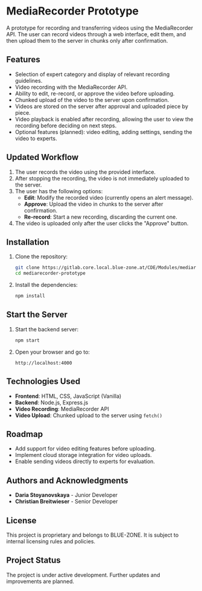 # MediaRecorder Prototype

A prototype for recording and transferring videos using the MediaRecorder API. The user can record videos through a web interface, edit them, and then upload them to the server in chunks only after confirmation.

## Features
- Selection of expert category and display of relevant recording guidelines.
- Video recording with the MediaRecorder API.
- Ability to edit, re-record, or approve the video before uploading.
- Chunked upload of the video to the server upon confirmation.
- Videos are stored on the server after approval and uploaded piece by piece.
- Video playback is enabled after recording, allowing the user to view the recording before deciding on next steps.
- Optional features (planned): video editing, adding settings, sending the video to experts.

## Updated Workflow
1. The user records the video using the provided interface.
2. After stopping the recording, the video is not immediately uploaded to the server.
3. The user has the following options:
    - **Edit**: Modify the recorded video (currently opens an alert message).
    - **Approve**: Upload the video in chunks to the server after confirmation.
    - **Re-record**: Start a new recording, discarding the current one.
4. The video is uploaded only after the user clicks the "Approve" button.

## Installation
1. Clone the repository:
    ```sh
    git clone https://gitlab.core.local.blue-zone.at/CDE/Modules/mediarecorder-prototype.git
    cd mediarecorder-prototype
    ```
2. Install the dependencies:
    ```sh
    npm install
    ```

## Start the Server
1. Start the backend server:
    ```sh
    npm start
    ```
2. Open your browser and go to:
    ```
    http://localhost:4000
    ```

## Technologies Used
- **Frontend**: HTML, CSS, JavaScript (Vanilla)
- **Backend**: Node.js, Express.js
- **Video Recording**: MediaRecorder API
- **Video Upload**: Chunked upload to the server using `fetch()`

## Roadmap
- Add support for video editing features before uploading.
- Implement cloud storage integration for video uploads.
- Enable sending videos directly to experts for evaluation.

## Authors and Acknowledgments
- **Daria Stoyanovskaya** - Junior Developer
- **Christian Breitwieser** - Senior Developer

## License
This project is proprietary and belongs to BLUE-ZONE. It is subject to internal licensing rules and policies.

## Project Status
The project is under active development. Further updates and improvements are planned.

